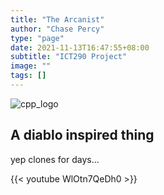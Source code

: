 ```yaml
---
title: "The Arcanist"
author: "Chase Percy"
type: "page"
date: 2021-11-13T16:47:55+08:00
subtitle: "ICT290 Project"
image: ""
tags: []
---
```


![cpp_logo](/img/ta_icons.png)

## A diablo inspired thing

yep clones for days...

{{< youtube WlOtn7QeDh0 >}}
